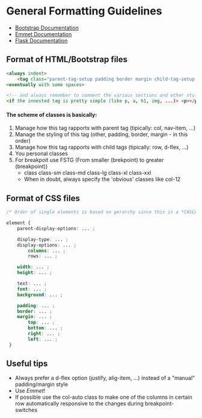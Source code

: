 # General Formatting Guidelines

- [Bootstrap Documentation](https://getbootstrap.com/docs/5.2/getting-started/introduction/)
- [Emmet Documentation](https://docs.emmet.io/)   
- [Flask Documentation]()

## Format of HTML/Bootstrap files

```html
<always indent>
    <tag class="parent-tag-setup padding border margin child-tag-setup gutter personalClass" id="..." style="..." href/src="..."></tag>
<eventually with some spaces>

<!-- and always remember to comment the various sections and other stuff! -->
<if the innested tag is pretty simple (like p, a, h1, img, ...)> <p></p> <you can eventually skip the indentation>
```

#### The scheme of classes is basically: 
1. Manage how this tag rapports with parent tag (tipically: col, nav-item, ...)
2. Manage the styling of this tag (other, padding, border, margin - in this order)
3. Manage how this tag rapports with child tags (tipically: row, d-flex, ...) 
4. You personal classes
5. For breakpoit use FSTG (From smaller (brekpoint) to greater (breakpoint))
    * class class-sm class-md class-lg class-xl class-xxl
    * When in doubt, always specify the 'obvious' classes like col-12

## Format of CSS files
```css
/* Order of single elements is based on gerarchy since this is a *CASCADE* style sheet */

element {
    parent-display-options: ... ;

    display-type: ... ;
    display-options: ... ;
        columns: ... ;
        rows: ... ;

    width: ... ;
    height: ... ;

    text: ... ;
    font: ... ;
    background: ... ;

    padding: ... ;
    border: ... ;
    margin: ... ;
        top: ... ;
        bottom: ... ;
        right: ... ;
        left: ... ;
 }

```

## Useful tips

* Always prefer a d-flex option (justify, alig-item, ...) instead of a "manual" padding/margin style
* Use _Emmet_!
* If possible use the col-auto class to make one of the columns in certain row automatically responsive to the changes during breakpoint-switches
